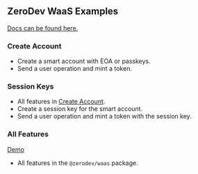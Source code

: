 ## ZeroDev WaaS Examples

[Docs can be found here.](https://docs.zerodev.app/react/getting-started)

### Create Account

- Create a smart account with EOA or passkeys.
- Send a user operation and mint a token.

### Session Keys
- All features in [Create Account](create-account).
- Create a session key for the smart account.
- Send a user operation and mint a token with the session key.

### All Features

[Demo](https://waas-demo.vercel.app/)

- All features in the `@zerodev/waas` package.
